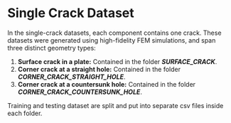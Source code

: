# Single Crack Dataset
In the single-crack datasets, each component contains one crack. These datasets were generated using high-fidelity FEM simulations, and span three distinct geometry types: 

1. **Surface crack in a plate:** Contained in the folder ***SURFACE_CRACK***.
2. **Corner crack at a straight hole:** Contained in the folder ***CORNER_CRACK_STRAIGHT_HOLE***.
3. **Corner crack at a countersunk hole:** Contained in the folder ***CORNER_CRACK_COUNTERSUNK_HOLE***.

Training and testing dataset are split and put into separate csv files inside each folder.